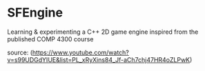 # SFEngine
Learning &amp; experimenting a C++ 2D game engine inspired from the published COMP 4300 course

source: (https://www.youtube.com/watch?v=s99UDGdYIUE&list=PL_xRyXins84_Jf-aCh7chj47HR4oZLPwK)

